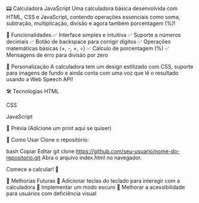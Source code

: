 📟 Calculadora JavaScript
Uma calculadora básica desenvolvida com HTML, CSS e JavaScript, contendo operações essenciais como soma, subtração, multiplicação, divisão e agora também porcentagem (%)!

🚀 Funcionalidades
✅ Interface simples e intuitiva
✅ Suporte a números decimais
✅ Botão de backspace para corrigir dígitos
✅ Operações matemáticas básicas (+, -, ×, ÷)
✅ Cálculo de porcentagem (%)
✅ Mensagens de erro para divisão por zero

🎨 Personalização
A calculadora tem um design estilizado com CSS, suporte para imagens de fundo e ainda conta com uma voz que lê o resultado usando a Web Speech API!

🛠️ Tecnologias
HTML

CSS

JavaScript

📸 Prévia
(Adicione um print aqui se quiser)

🔧 Como Usar
Clone o repositório:

bash
Copiar
Editar
git clone https://github.com/seu-usuario/nome-do-repositorio.git
Abra o arquivo index.html no navegador.

Comece a calcular! 🎉

📌 Melhorias Futuras
🔹 Adicionar teclas do teclado para interagir com a calculadora
🔹 Implementar um modo escuro
🔹 Melhorar a acessibilidade para usuários com deficiência visual

